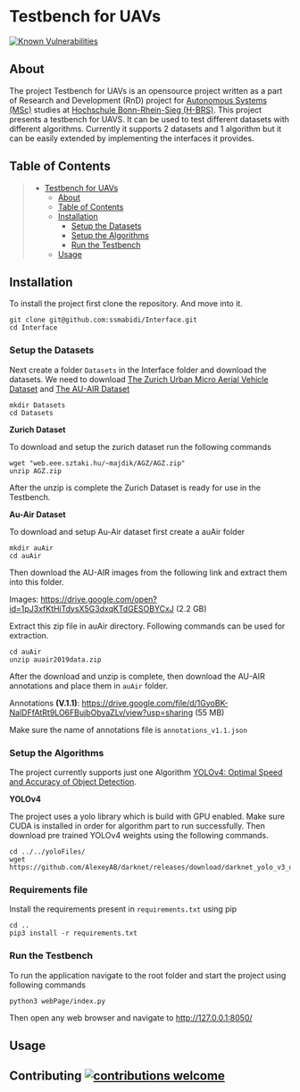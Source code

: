 # Testbench for UAVs
[![Known Vulnerabilities](https://snyk.io/test/github/ssmabidi/Interface/badge.svg)](https://snyk.io/test/github/ssmabidi/Interface)
## About
The project Testbench for UAVs is an opensource project written as a part of Research and Development (RnD) project for [Autonomous Systems (MSc)](https://www.h-brs.de/en/inf/study/master/autonomous-systems) studies at [Hochschule Bonn-Rhein-Sieg (H-BRS)](https://www.h-brs.de/en). This project presents a testbench for UAVS. It can be used to test different datasets with different algorithms. Currently it supports 2 datasets and 1 algorithm but it can be easily extended by implementing the interfaces it provides.

## Table of Contents

> * [Testbench for UAVs](#testbench-for-uavs)
>   * [About](#about)
>   * [Table of Contents](#table-of-contents)
>   * [Installation](#installation)
>       * [Setup the Datasets](#setup-the-datasets)
>       * [Setup the Algorithms](#setup-the-algorithms)
>       * [Run the Testbench](#run-the-testbench)
>   * [Usage](#usage)
<!-- >     * [Screenshots](#screenshots)
>     * [Features](#features)
>   * [Code](#code)
>     * [Content](#content)
>     * [Requirements](#requirements)
>     * [Limitations](#limitations)
>     * [Build](#build)
>     * [Deploy (how to install build product)](#deploy-how-to-install-build-product)
>   * [Resources (Documentation and other links)](#resources-documentation-and-other-links)
>   * [Contributing / Reporting issues](#contributing--reporting-issues)
>   * [License](#license)
>   * [About Nuxeo](#about-nuxeo) -->

## Installation
To install the project first clone the repository. And move into it.
```
git clone git@github.com:ssmabidi/Interface.git
cd Interface
```
### Setup the Datasets
Next create a folder `Datasets` in the Interface folder and download the datasets. We need to download [The Zurich Urban Micro Aerial Vehicle Dataset](http://rpg.ifi.uzh.ch/zurichmavdataset.html) and [The AU-AIR Dataset](https://bozcani.github.io/auairdataset)
```
mkdir Datasets
cd Datasets
```

**Zurich Dataset**

To download and setup the zurich dataset run the following commands
```
wget "web.eee.sztaki.hu/~majdik/AGZ/AGZ.zip"
unzip AGZ.zip
```
After the unzip is complete the Zurich Dataset is ready for use in the Testbench.

**Au-Air Dataset**

To download and setup Au-Air dataset first create a auAir folder
```
mkdir auAir
cd auAir
```
Then download the AU-AIR images from the following link and extract them into this folder.

Images: https://drive.google.com/open?id=1pJ3xfKtHiTdysX5G3dxqKTdGESOBYCxJ (2.2 GB)

Extract this zip file in auAir directory. Following commands can be used for extraction.
```
cd auAir
unzip auair2019data.zip 
```

After the download and unzip is complete, then download the AU-AIR annotations and place them in `auAir` folder.

Annotations **(V.1.1)**: https://drive.google.com/file/d/1GyoBK-NalDFfAtRt9LO6FBujbObyaZLv/view?usp=sharing (55 MB)

Make sure the name of annotations file is `annotations_v1.1.json`

### Setup the Algorithms
The project currently supports just one Algorithm [YOLOv4: Optimal Speed and Accuracy of Object Detection](https://arxiv.org/abs/2004.10934).

**YOLOv4**

The project uses a yolo library which is build with GPU enabled. Make sure CUDA is installed in order for algorithm part to run successfully. Then download pre trained YOLOv4 weights using the following commands.
```
cd ../../yoloFiles/
wget https://github.com/AlexeyAB/darknet/releases/download/darknet_yolo_v3_optimal/yolov4.weights
```

### Requirements file
Install the requirements present in `requirements.txt` using pip
```
cd ..
pip3 install -r requirements.txt
```

### Run the Testbench
To run the application navigate to the root folder and start the project using following commands
```
python3 webPage/index.py
```
Then open any web browser and navigate to http://127.0.0.1:8050/

## Usage


## Contributing [![contributions welcome](https://img.shields.io/badge/contributions-welcome-brightgreen.svg?style=flat)](https://github.com/ssmabidi/Interface)